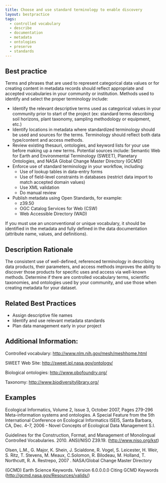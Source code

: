 ```yaml
---
title: Choose and use standard terminology to enable discovery
layout: bestpractice
tags:
  - controlled vocabulary
  - describe
  - documentation
  - metadata
  - ontologies
  - preserve
  - standards
---
```


## Best practice

Terms and phrases that are used to represent categorical data values or for creating content in metadata records should reflect appropriate and accepted vocabularies in your community or institution. Methods used to identify and select the proper terminology include:

 - Identify the relevant descriptive terms used as categorical values in your community prior to start of the project (ex: standard terms describing soil horizons, plant taxonomy, sampling methodology or equipment, etc.)
 - Identify locations in metadata where standardized terminology should be used and sources for the terms. Terminology should reflect both data type/content and access methods.
 - Review existing thesauri, ontologies, and keyword lists for your use before making up a new terms. Potential sources include: Semantic Web for Earth and Environmental Terminology (SWEET), Planetary Ontologies, and NASA Global Change Master Directory (GCMD)
 - Enforce use of standard terminology in your workflow, including:
    - Use of lookup tables in data-entry forms
    - Use of field-level constraints in databases (restrict data import to match accepted domain values)
    - Use XML validation
    - Do manual review
  - Publish metadata using Open Standards, for example:
    - z39.50
    - OGC Catalog Services for Web (CSW)
    - Web Accessible Directory (WAD)

If you must use an unconventional or unique vocabulary, it should be identified in the metadata and fully defined in the data documentation (attribute name, values, and definitions).

## Description Rationale

The consistent use of well-defined, referenced terminology in describing data products, their parameters, and access methods improves the ability to discover those products for specific uses and access via well-known methods. Determine if there are controlled vocabulary terms, scientific taxonomies, and ontologies used by your community, and use those when creating metadata for your dataset.

## Related Best Practices 

- Assign descriptive file names
- Identify and use relevant metadata standards
- Plan data management early in your project

## Additional Information: 

Controlled vocabulary: http://www.nlm.nih.gov/mesh/meshhome.html

SWEET Web Site: http://sweet.jpl.nasa.gov/ontology/

Biological ontologies: http://www.obofoundry.org/

Taxonomy: http://www.biodiversitylibrary.org/

## Examples

Ecological Informatics, Volume 2, Issue 3, October 2007, Pages 279-296 Meta-information systems and ontologies. A Special Feature from the 5th International Conference on Ecological Informatics ISEI5, Santa Barbara, CA, Dec. 4–7, 2006 - Novel Concepts of Ecological Data Management S.I.

Guidelines for the Construction, Format, and Management of Monolingual Controlled Vocabularies. 2010. ANSI/NISO Z39.19. (http://www.niso.org/kst)

Olsen, L.M., G. Major, K. Shein, J. Scialdone, R. Vogel, S. Leicester, H. Weir, S. Ritz, T. Stevens, M. Meaux, C.Solomon, R. Bilodeau, M. Holland, T. Northcutt, R. A. Restrepo, 2007 . NASA/Global Change Master Directory

(GCMD) Earth Science Keywords. Version 6.0.0.0.0
Citing GCMD Keywords (http://gcmd.nasa.gov/Resources/valids/)
